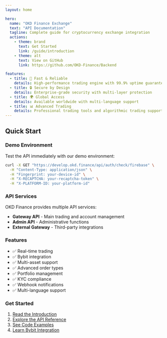 ```yaml
---
layout: home

hero:
  name: "OKD Finance Exchange"
  text: "API Documentation"
  tagline: Complete guide for cryptocurrency exchange integration
  actions:
    - theme: brand
      text: Get Started
      link: /guide/introduction
    - theme: alt
      text: View on GitHub
      link: https://github.com/OKD-Finance/Backend

features:
  - title: 🚀 Fast & Reliable
    details: High-performance trading engine with 99.9% uptime guarantee
  - title: 🔒 Secure by Design
    details: Enterprise-grade security with multi-layer protection
  - title: 🌍 Global Access
    details: Available worldwide with multi-language support
  - title: 📊 Advanced Trading
    details: Professional trading tools and algorithmic trading support
---
```


## Quick Start

### Demo Environment

Test the API immediately with our demo environment:

```bash
curl -X GET "https://develop.okd.finance/api/auth/check/firebase" \
  -H "Content-Type: application/json" \
  -H "Fingerprint: your-device-id" \
  -H "X-RECAPTCHA: your-recaptcha-token" \
  -H "X-PLATFORM-ID: your-platform-id"
```

### API Services

OKD Finance provides multiple API services:

- **Gateway API** - Main trading and account management
- **Admin API** - Administrative functions
- **External Gateway** - Third-party integrations

### Features

- ✅ Real-time trading
- ✅ Bybit integration
- ✅ Multi-asset support
- ✅ Advanced order types
- ✅ Portfolio management
- ✅ KYC compliance
- ✅ Webhook notifications
- ✅ Multi-language support

### Get Started

1. [Read the Introduction](/guide/introduction)
2. [Explore the API Reference](/api/overview)
3. [See Code Examples](/examples/basic-usage)
4. [Learn Bybit Integration](/bybit/overview) 